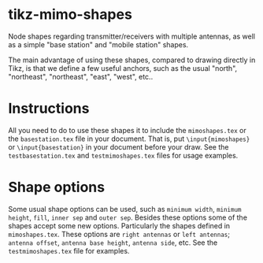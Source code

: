 tikz-mimo-shapes
================

Node shapes regarding transmitter/receivers with multiple antennas, as well
as a simple "base station" and "mobile station" shapes.

The main advantage of using these shapes, compared to drawing directly in
Tikz, is that we define a few useful anchors, such as the usual "north",
"northeast", "northeast", "east", "west", etc..

# Instructions

All you need to do to use these shapes it to include the `mimoshapes.tex`
or the `basestation.tex` file in your document. That is, put
`\input{mimoshapes}` or `\input{basestation}` in your document before your
draw. See the `testbasestation.tex` and `testmimoshapes.tex` files for
usage examples.

# Shape options

Some usual shape options can be used, such as `minimum width`, `minimum
height`, `fill`, `inner sep` and `outer sep`. Besides these options some of
the shapes accept some new options. Particularly the shapes defined in
`mimoshapes.tex`. These options are `right antennas` or `left antennas`;
`antenna offset`, `antenna base height`, `antenna side`, etc. See the
`testmimoshapes.tex` file for examples.
